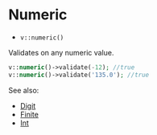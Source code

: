 # Numeric

- `v::numeric()`

Validates on any numeric value.

```php
v::numeric()->validate(-12); //true
v::numeric()->validate('135.0'); //true
```

See also:

  * [Digit](Digit.md)
  * [Finite](Finite.md)
  * [Int](Int.md)

